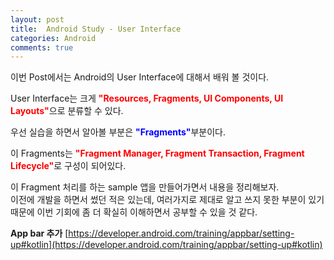 ```yaml
---
layout: post
title:  Android Study - User Interface
categories: Android
comments: true
---
```


이번 Post에서는 Android의 User Interface에 대해서 배워 볼 것이다.<br>

User Interface는 크게 <strong><font color="Red">"Resources, Fragments, UI Components, UI Layouts"</font></strong>으로 분류할 수 있다.<br>

우선 실습을 하면서 알아볼 부분은 <strong><font color="Blue">"Fragments"</font></strong>부분이다.<br>

이 Fragments는 <strong><font color="Red">"Fragment Manager, Fragment Transaction, Fragment Lifecycle"</font></strong>로 구성이 되어있다. <br>

이 Fragment 처리를 하는 sample 앱을 만들어가면서 내용을 정리해보자.<br>
이전에 개발을 하면서 썼던 적은 있는데, 여러가지로 제대로 알고 쓰지 못한 부분이 있기 때문에 이번 기회에 좀 더 확실히 이해하면서 공부할 수 있을 것 같다.<br>

<strong>App bar 추가</strong>
[https://developer.android.com/training/appbar/setting-up#kotlin](https://developer.android.com/training/appbar/setting-up#kotlin) <br>
